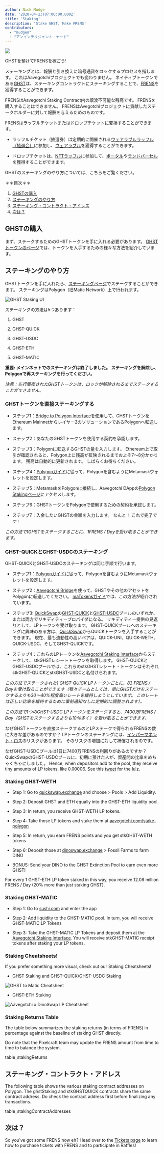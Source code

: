 ```yaml
---
author: Nick Mudge
date: '2020-04-23T07:00:00.000Z'
title: 'Staking'
description: 'Stake GHST, Make FRENS'
contributors:
  - "mudgen"
  - "アンインテリジェント・ナード"
---
```



<div class="headerImageContainer">
<img class="headerImage" src="/staking/staking.png">
<p class="headerImageText">GHSTを預けてFRENSを稼ごう!</p>
</div>

ステーキングとは、報酬と引き換えに暗号通貨をロックするプロセスを指します。 これはAavegotchiプロジェクトでも変わりません。 ネイティブトークンである[GHST](/posts/ghst)は、ステーキングコントラクトにステーキングすることで、[FRENS](/posts/glossary#frens)を獲得することができます。

FRENSはAavegotchi Staking Contract内の譲渡不可能な残高です。 FRENSを購入することはできません。 FRENSはAvegotchiプロジェクトに貢献したステークホルダーに対して報酬を与えるためのものです。

FRENSはラッフルチケットまたはドロップチケットに変換することができます。

* ラッフルチケット（抽選券）は定期的に開催される[ウェアラブルラッフル（抽選会）](/tickets)に参加し、[ウェアラブル](/wearables)を獲得することができます。

* ドロップチケットは、[NFTラッフル](/tickets)に参加して、[ポータル](/portals)や[ランドパーセル](/metaverse)を獲得することができます。

GHSTのステーキングのやり方については、こちらをご覧ください。

<div class="contentsBox">

＊＊目次＊＊

<ol>
<li><a href=#purchasing-ghst>GHSTの購入</a></li>
<li><a href=#how-to-stake>ステーキングのやり方</a></li>
<li><a href=#staking-contract-addresses>ステーキング・コントラクト・アドレス</a></li>
<li><a href=#what-s-next->次は？</a></li>
</ol>

</div>

## GHSTの購入
まず、ステークするためのGHSTトークンを手に入れる必要があります。 [GHSTトークンのページ](/posts/ghst)では、トークンを入手するための様々な方法を紹介しています。

## ステーキングのやり方
GHSTトークンを手に入れたら、[ステーキングページ](https://aavegotchi.com/stake-polygon)でステークすることができます。 ステーキングはPolygon（旧Matic Network）上で行われます。

<img class = "bodyImage" src = "/staking/ghst-staking-ui.png" alt = "GHST Staking UI" />

ステーキングの方法は5つあります：

1. GHST

2. GHST-QUICK

3. GHST-USDC

4. GHST-ETH

5. GHST-MATIC

**重要: メインネットでのステーキングは終了しました。 ステーキングを解除し、Polygonで再ステーキングを行ってください。**

*注意：先行販売されたGHSTトークンは、ロックが解除されるまでステークすることができません。*

### GHSTトークンを直接ステーキングする

* ステップ1：[Bridge to Polygon Interface](https://aavegotchi.com/bridge)を使用して、GHSTトークンをEthereum Mainnetからレイヤー2のソリューションであるPolygonへ転送します。

* ステップ2：あなたのGHSTトークンを使用する契約を承認します。

* ステップ3：Polygonに転送するGHSTの量を入力します。 Ethereum上で取引が確認されると、Polygon上に残高が反映されるまでおよそ7～8分かかります。 残高は自動的に更新されます。 しばらくお待ちください。

* ステップ4：[Polygonガイド](/polygon)に従って、Polygonを含むようにMetamaskウォレットを設定します。

* ステップ5：MetamaskをPolygonに接続し、Aavegotchi DAppの[Polygon Stakingページ](https://aavegotchi.com/stake-polygon)にアクセスします。

* ステップ6：GHSTトークンをPolygonで使用するための契約を承認します。

* ステップ7：入金したいGHSTの金額を入力します。 なんと！ これで完了です！

*この方法で1GHSTをステークするごとに、1FRENS / Dayを受け取ることができます。*

### GHST-QUICKとGHST-USDCのステーキング

GHST-QUICKとGHST-USDCのステーキングは同じ手順で行います。

* ステップ1：[Polygonガイド](/polygon)に従って、Polygonを含むようにMetamaskウォレットを設定します。

* ステップ2：[Aavegotchi Bridge](https://aavegotchi.com/bridge)を使って、GHSTやその他のアセットをPolygonに転送してください。 [maTokensガイド](/matokens)では、この方法が紹介されています。

* ステップ3: [QuickSwap](https://quickswap.exchange)の[GHST-QUICK](https://info.quickswap.exchange/pair/0x8b1fd78ad67c7da09b682c5392b65ca7caa101b9)と[GHST-USDC](https://info.quickswap.exchange/pair/0x096c5ccb33cfc5732bcd1f3195c13dbefc4c82f4)プールのいずれか、または両方でリキディティープロバイダになる。 リキディティー提供の見返りとして、LPトークンを受け取ります。 GHST-QUICKプールへのステーキングに興味のある方は、[QuickSwap](https://quickswap.exchange)からQUICKトークンを入手することができます。 現在、最も流動性の高いペアは、QUICK-UNI、QUICK-WETH、QUICK-USDC、そしてGHST-QUICKです。

* ステップ4：これらのLPトークンを[Aavegotchi Staking Interface](https://aavegotchi.com/stake-polygon)からステークして、stkGHSTレシートトークンを取得します。 GHST-QUICKとGHST-USDCプールでは、これらのstkGHSTレシート・トークンはそれぞれstkGHST-QUICKとstkGHST-USDCと名付けられます。

*この方法でステークされた1 GHST-QUICK LPトークンごとに、83 FRENS / Dayを受け取ることができます（我々チームとしては、単にGHSTだけをステークするよりも30～40%程度高いレートを維持しようとしています。 このレートは正しい比率を維持するために事前通知なしに定期的に調整されます）。*

*この方法で1つのGHST-USDC LPトークンをステークすると、7400万FRENS / Day（GHSTをステークするよりも10％多く）を受け取ることができます。*

なぜGHSTトークンを直接ステークするのとLPステークで得られるFRENSの数に大きな差があるのですか？ LPトークンのステーキングには、[インパーマネント・ロス](/glossary#impermanent-loss)のリスクがあります。 そのリスクの増加に対して補償されるのです。

なぜGHST-USDCプールは1日に7400万FRENSの利回りがあるのですか？ QuickSwapのGHST-USDCプールに、初期に預けた人が、資産間の比率をめちゃくちゃにしました。 Hence, when depositors add to the pool, they receive tiny amounts of LP tokens, like 0.00006. See this [tweet](https://twitter.com/coderdannn/status/1362423402871447554) for the lulz.

### Staking GHST-WETH

* Step 1: Go to [quickswap.exchange](https://quickswap.exchange/) and choose > Pools > Add Liquidity.

* Step 2: Deposit GHST and ETH equally into the GHST-ETH liquidity pool.

* Step 3: In return, you receive GHST-WETH LP tokens.

* Step 4: Take those LP tokens and stake them at [aavegotchi.com/stake-polygon](https://aavegotchi.com/stake-polygon)

* Step 5: In return, you earn FRENS points and you get stkGHST-WETH tokens

* Step 6: Deposit those at [dinoswap.exchange](https://dinoswap.exchange/) > Fossil Farms to farm DINO

* BONUS: Send your DINO to the GHST Extinction Pool to earn even more GHST!

For every 1 GHST-ETH LP token staked in this way, you receive 12.08 million FRENS / Day (20% more than just staking GHST).

### Staking GHST-MATIC

* Step 1: Go to [sushi.com](https://sushi.com/) and enter the app

* Step 2: Add liquidity to the GHST-MATIC pool. In turn, you will receive GHST-MATIC LP Tokens

* Step 3: Take the GHST-MATIC LP Tokens and deposit them at the [Aavegotchi Staking Interface](https://aavegotchi.com/stake-polygon). You will receive stkGHST-MATIC receipt tokens after staking your LP tokens.

### Staking Cheatsheets!

If you prefer something more visual, check out our Staking Cheatsheets!

* GHST Staking and GHST-QUICK/GHST-USDC Staking

<img class = "bodyImage" src = "/staking/GHST-to-Matic-Cheatsheet.png" alt = "GHST to Matic Cheatsheet" />

* GHST-ETH Staking

<img class = "bodyImage" src = "/staking/aavegotchi-dinoswap-lp-cheatsheet.png" alt = "Aavegotchi x DinoSwap LP Cheatsheet" />

### Staking Returns Table

The table below summarizes the staking returns (in terms of FRENS) in percentage against the baseline of staking GHST directly.

Do note that the Pixelcraft team may update the FRENS amount from time to time to balance the system.

table_stakingReturns

## ステーキング・コントラクト・アドレス

The following table shows the various staking contract addresses on Polygon. The ghstStaking and stkGHSTQUICK contracts share the same contract address. Do check the contract address first before finalizing any transactions.

table_stakingContractAddresses

## 次は？

So you've got some FRENS now eh? Head over to the [Tickets page](/tickets) to learn how to purchase tickets with FRENS and to participate in Raffles!